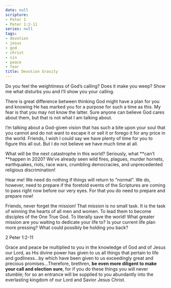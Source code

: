 ```yaml
---
date: null
scripture:
- Peter 1
- Peter 1:2-11
series: null
tags:
- devotion
- jesus
- god
- christ
- sin
- peace
- fear
title: Devotion Gravity
---
```



Do you feel the weightiness of God’s calling? Does it make you weep? Show me what disturbs you and I’ll show you your calling.

There is great difference between thinking God might have a plan for you and knowing He has marked you for a purpose for such a time as this. My fear is that you may not know the latter. Sure anyone can believe God cares about them, but that is not what I am talking about.

I’m talking about a God-given vision that has such a bite upon your soul that you cannot and do not want to escape it or sell it or forego it for any price in the world. Friends, I wish I could say we have plenty of time for you to figure this all out. But I do not believe we have much time at all.

What will be the next catastrophe in this world? Seriously, what **can’t **happen in 2020? We’ve already seen wild fires, plagues, murder hornets, earthquakes, riots, race wars, crumbling democracies, and unprecedented religious discrimination!

Hear me! We need do nothing if things will return to “normal”. We do, however, need to prepare if the foretold events of the Scriptures are coming to pass right now before our very eyes. For that you do need to prepare and prepare now!

Friends, never forget the mission! That mission is no small task. It is the task of winning the hearts of all men and women. To lead them to become disciples of the One True God. To literally save the world! What greater mission are you waiting to dedicate your life to? Is your current life plan more pressing? What could possibly be holding you back?

2 Peter 1:2-11

Grace and peace be multiplied to you in the knowledge of God and of Jesus our Lord, as His divine power has given to us all things that pertain to life and godliness...by which have been given to us exceedingly great and precious promises...Therefore, brethren, **be even more diligent to make your call and election sure**, for if you do these things you will never stumble; for so an entrance will be supplied to you abundantly into the everlasting kingdom of our Lord and Savior Jesus Christ.